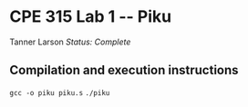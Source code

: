 # CPE 315 Lab 1 -- Piku

Tanner Larson
*Status: Complete*

## Compilation and execution instructions
`gcc -o piku piku.s`
`./piku`
